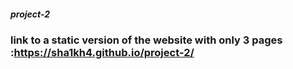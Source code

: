 ##### project-2
### link to a static version of the website with only 3 pages :https://sha1kh4.github.io/project-2/

